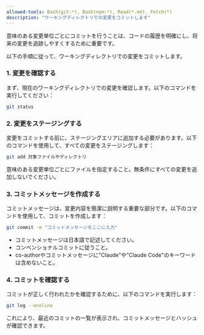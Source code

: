 ```yaml
---
allowed-tools: Bash(git:*), Bash(npm:*), Read(*.md), Fetch(*)
description: "ワーキングディレクトリでの変更をコミットします"
---
```


意味のある変更単位ごとにコミットを行うことは、コードの履歴を明確にし、将来の変更を追跡しやすくするために重要です。

以下の手順に従って、ワーキングディレクトリでの変更をコミットします。

### 1. 変更を確認する

まず、現在のワーキングディレクトリでの変更を確認します。以下のコマンドを実行してください：

```bash
git status
```

### 2. 変更をステージングする

変更をコミットする前に、ステージングエリアに追加する必要があります。以下のコマンドを使用して、すべての変更をステージングします：

```bash
git add 対象ファイルやディレクトリ
```

意味のある変更単位ごとにファイルを指定すること。無条件にすべての変更を追加しないでください。

### 3. コミットメッセージを作成する

コミットメッセージは、変更内容を簡潔に説明する重要な部分です。以下のコマンドを使用して、コミットを作成します：

```bash
git commit -m "コミットメッセージをここに入力"
```

- コミットメッセージは日本語で記述してください。
- コンベンショナルコミットに従うこと。
- co-authorやコミットメッセージに"Claude"や"Claude Code"のキーワードは含めないこと。

### 4. コミットを確認する
コミットが正しく行われたかを確認するために、以下のコマンドを実行します：

```bash
git log --oneline
```

これにより、最近のコミットの一覧が表示され、コミットメッセージとハッシュが確認できます。
